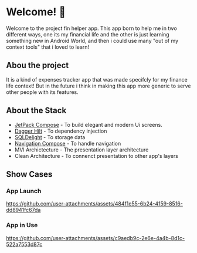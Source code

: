 
# Welcome! 👋

Welcome to the project fin helper app. This app born to help me in two different ways, one its my financial life and the other is just learning something new in Android World, and then i could use many "out of my context tools" that i loved to learn! 

## Abou the project 
It is a kind of expenses tracker app that was made specifcly for my finance life context! But in the future i think in making this app more generic to serve other people with its features.

## About the Stack
- [JetPack Compose](https://developer.android.com/jetpack?gad_source=1&gclid=CjwKCAjwtdi_BhACEiwA97y8BEhjwkyOTK-4kmTFW965AXPdHaoOxWpV2X7C0Y_gNk3NCRHxZKBgiBoCd0YQAvD_BwE&gclsrc=aw.ds) - To build elegant and modern Ui screens.
- [Dagger Hilt](https://dagger.dev/hilt/) - To dependency injection
- [SQLDelight](https://sqldelight.github.io/sqldelight/2.0.2/) - To storage data
- [Navigation Compose](https://developer.android.com/develop/ui/compose/navigation?hl=pt-br) - To handle navigation
- MVI Archictecture - The presentation layer architecture
- Clean Architecture - To connenct presentation to other app's layers

## Show Cases
### App Launch
https://github.com/user-attachments/assets/484f1e55-6b24-4159-8516-dd8941fc67da

### App in Use
https://github.com/user-attachments/assets/c9aedb9c-2e6e-4a4b-8d1c-522a7553d87c











